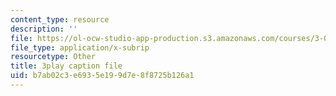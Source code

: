```yaml
---
content_type: resource
description: ''
file: https://ol-ocw-studio-app-production.s3.amazonaws.com/courses/3-021j-introduction-to-modeling-and-simulation-spring-2012/b7ab02c3e6935e199d7e8f8725b126a1_CJkfedF3Y7k.vtt
file_type: application/x-subrip
resourcetype: Other
title: 3play caption file
uid: b7ab02c3-e693-5e19-9d7e-8f8725b126a1
---
```

